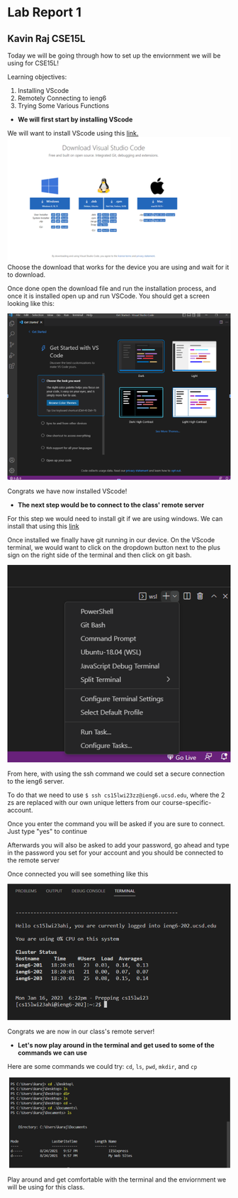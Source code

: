 # Lab Report 1

## Kavin Raj CSE15L

Today we will be going through how to set up the enviornment we will be using for CSE15L!

Learning objectives:

1. Installing VScode
2. Remotely Connecting to ieng6
3. Trying Some Various Functions

- **We will first start by installing VScode**

We will want to install VScode using this [link.](https://code.visualstudio.com/download)
![image](Screenshot_20230116_054304.png)
Choose the download that works for the device you are using and wait for it to download. 

Once done open the download file and run the installation process, and once it is installed open up and run VSCode. You should get a screen looking like this:

![image](Screenshot_20230116_054631.png)

Congrats we have now installed VScode!

- **The next step would be to connect to the class' remote server**

For this step we would need to install git if we are using windows. We can install that using this [link](https://gitforwindows.org/)

Once installed we finally have git running in our device. On the VScode terminal, we would want to click on the dropdown button next to the plus sign on the right side of the terminal and then click on git bash.

![image](Screenshot_20230116_060623.png)

From here, with using the ssh command we could set a secure connection to the ieng6 server.

To do that we need to use 
`$ ssh cs15lwi23zz@ieng6.ucsd.edu`, where the 2 zs are replaced with our own unique letters from our course-specific-account.

Once you enter the command you will be asked if you are sure to connect. Just type "yes" to continue

Afterwards you will also be asked to add your password, go ahead and type in the password you set for your account and you should be connected to the remote server

Once connected you will see something like this 

![image](Screenshot_20230116_062526.png)

Congrats we are now in our class's remote server!

- **Let's now play around in the terminal and get used to some of the commands we can use**

Here are some commands we could try: `cd`, `ls`, `pwd`, `mkdir`, and `cp`


![image](Screenshot_20230116_064926.png)

Play around and get comfortable with the terminal and the enviornment we will be using for this class.
